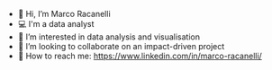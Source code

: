 - 👋 Hi, I’m Marco Racanelli
- 💻 I'm a data analyst
- 👀 I’m interested in data analysis and visualisation
- 🌱 I’m looking to collaborate on an impact-driven project
- 📩 How to reach me: https://www.linkedin.com/in/marco-racanelli/
